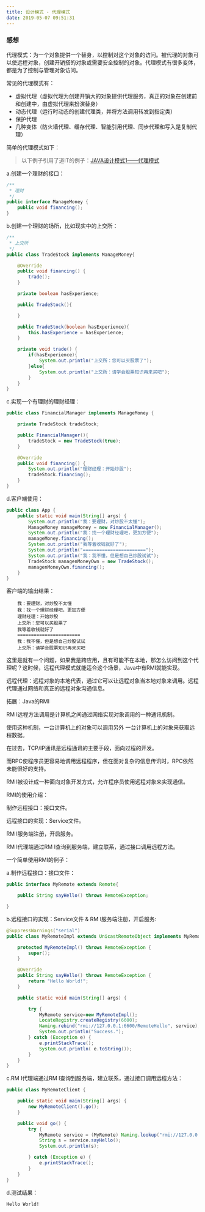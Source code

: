 ```yaml
---
title: 设计模式 - 代理模式
date: 2019-05-07 09:51:31
---
```


### 感想 ###

代理模式：为一个对象提供一个替身，以控制对这个对象的访问。被代理的对象可以使远程对象，创建开销搭的对象或需要安全控制的对象。代理模式有很多变体，都是为了控制与管理对象访问。

常见的代理模式有：

- 虚拟代理（虚拟代理为创建开销大的对象提供代理服务，真正的对象在创建前和创建中，由虚拟代理来扮演替身）
- 动态代理（运行时动态的创建代理类，并将方法调用转发到指定类）
- 保护代理
- 几种变体（防火墙代理、缓存代理、智能引用代理、同步代理和写入是复制代理）

简单的代理模式如下：

> 以下例子引用了道IT的例子：[JAVA设计模式1——代理模式](http://baijiahao.baidu.com/s?id=1600517412535081479&wfr=spider&for=pc)

a.创建一个理财的接口：

```java
/**
 * 理财
 */
public interface ManageMoney {
	public void financing();
}
```

b.创建一个理财的场所，比如现实中的上交所：

```java
/**
 * 上交所
 */
public class TradeStock implements ManageMoney{

	@Override
	public void financing() {
		trade();
	}

	private boolean hasExperience;

	public TradeStock(){

	}

	public TradeStock(boolean hasExperience){
		this.hasExperience = hasExperience;
	}

	private void trade() {
		if(hasExperience){
			System.out.println("上交所：您可以买股票了");
		}else{
			System.out.println("上交所：请学会股票知识再来买吧");
		}
	}
}
```

c.实现一个有理财的理财经理：

```java
public class FinancialManager implements ManageMoney {

	private TradeStock tradeStock;

	public FinancialManager(){
		tradeStock = new TradeStock(true);
	}

	@Override
	public void financing() {
		System.out.println("理财经理：开始炒股");
		tradeStock.financing();
	}
}
```

d.客户端使用：

```java
public class App {
	public static void main(String[] args) {
		System.out.println("我：要理财，对炒股不太懂");
		ManageMoney manageMoney = new FinancialManager();
		System.out.println("我：找一个理财经理吧，更加方便");
		manageMoney.financing();
		System.out.println("我等着收钱就好了");
		System.out.println("=======================");
		System.out.println("我：我不懂，但是想自己炒股试试");
		TradeStock managenMoneyOwn = new TradeStock();
		managenMoneyOwn.financing();
	}
}
```

客户端的输出结果：
```
    我：要理财，对炒股不太懂
    我：找一个理财经理吧，更加方便
    理财经理：开始炒股
    上交所：您可以买股票了
    我等着收钱就好了
    =======================
    我：我不懂，但是想自己炒股试试
    上交所：请学会股票知识再来买吧
```

这里是就有一个问题，如果我是跨应用，且有可能不在本地，那怎么访问到这个代理呢？这时候，远程代理模式就能适合这个场景，Java中有RMI就能实现。

远程代理：远程对象的本地代表，通过它可以让远程对象当本地对象来调用。远程代理通过网络和真正的远程对象沟通信息。

拓展：Java的RMI

RM I远程方法调用是计算机之间通过网络实现对象调用的一种通讯机制。

使用这种机制，一台计算机上的对象可以调用另外 一台计算机上的对象来获取远
程数据。

在过去，TCP/IP通讯是远程通讯的主要手段，面向过程的开发。

而RPC使程序员更容易地调用远程程序，但在面对复杂的信息传讯时，RPC依然
未能很好的支持。

RM I被设计成一种面向对象开发方式，允许程序员使用远程对象来实现通信。

RMI的使用介绍：

制作远程接口：接口文件。

远程接口的实现：Service文件。

RM I服务端注册，开启服务。

RM I代理端通过RM I查询到服务端，建立联系，通过接口调用远程方法。

一个简单使用RMI的例子：

a.制作远程接口：接口文件：

```java
public interface MyRemote extends Remote{

	public String sayHello() throws RemoteException;

}
```
b.远程接口的实现：Service文件 & RM I服务端注册，开启服务:

```java
@SuppressWarnings("serial")
public class MyRemoteImpl extends UnicastRemoteObject implements MyRemote{

	protected MyRemoteImpl() throws RemoteException {
		super();
	}

	@Override
	public String sayHello() throws RemoteException {
		return "Hello World!";
	}

	public static void main(String[] args) {

		try {
			MyRemote service=new MyRemoteImpl();
			LocateRegistry.createRegistry(6600);
			Naming.rebind("rmi://127.0.0.1:6600/RemoteHello", service);
			System.out.println("Success.");
		} catch (Exception e) {
			e.printStackTrace();
			System.out.println( e.toString());
		}
	}
}
```

c.RM I代理端通过RM I查询到服务端，建立联系，通过接口调用远程方法：

```java
public class MyRemoteClient {

	public static void main(String[] args) {
		new MyRemoteClient().go();
	}

	public void go() {
		try {
			MyRemote service = (MyRemote) Naming.lookup("rmi://127.0.0.1:6600/RemoteHello");
			String s = service.sayHello();
			System.out.println(s);

		} catch (Exception e) {
			e.printStackTrace();
		}
	}
}
```

d.测试结果：
```
Hello World!
```